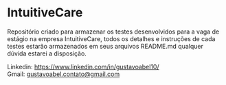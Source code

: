 # IntuitiveCare
Repositório criado para armazenar os testes desenvolvidos para a vaga de estágio na empresa IntuitiveCare, todos os detalhes e instruções de cada testes estarão armazenados em seus arquivos README.md qualquer dúvida estarei a disposição.

Linkedin: https://www.linkedin.com/in/gustavoabel10/ <br>
Gmail: gustavoabel.contato@gmail.com
